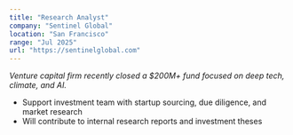 ```yaml
---
title: "Research Analyst"
company: "Sentinel Global"
location: "San Francisco"
range: "Jul 2025"
url: "https://sentinelglobal.com"
---
```

*Venture capital firm recently closed a $200M+ fund focused on deep tech, climate, and AI.*

- Support investment team with startup sourcing, due diligence, and market research
- Will contribute to internal research reports and investment theses 